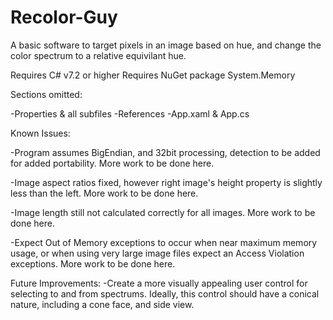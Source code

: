 # Recolor-Guy
A basic software to target pixels in an image based on hue, and change the color spectrum 
to a relative equivilant hue.

Requires C# v7.2 or higher
Requires NuGet package System.Memory

Sections omitted:

  -Properties & all subfiles
  -References
  -App.xaml & App.cs
  
Known Issues:

  -Program assumes BigEndian, and 32bit processing, detection to be added for added portability.
   More work to be done here.

 -Image aspect ratios fixed, however right image's height property is slightly less than the left.
  More work to be done here.
  
  -Image length still not calculated correctly for all images. More work to be done here.
  
  -Expect Out of Memory exceptions to occur when near maximum memory usage, or when using
  very large image files expect an Access Violation exceptions. More work to be done here.
  
Future Improvements:
  -Create a more visually appealing user control for selecting to and from spectrums.
  Ideally, this control should have a conical nature, including a cone face, and side
  view.
